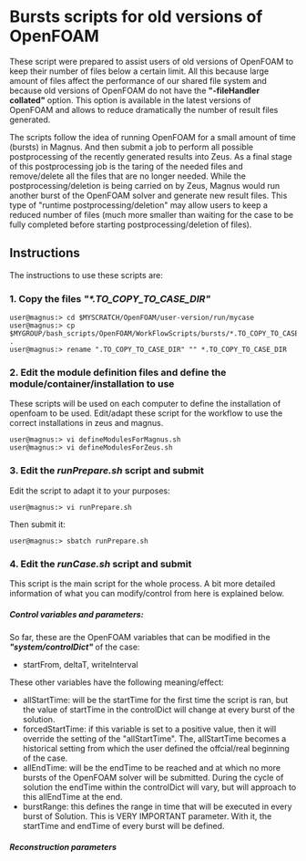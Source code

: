 # Bursts scripts for old versions of OpenFOAM
These script were prepared to assist users of old versions of OpenFOAM to keep their number of files below a certain limit. All this because large amount of files affect the performance of our shared file system and because old versions of OpenFOAM do not have the **"-fileHandler collated"** option. This option is available in the latest versions of OpenFOAM and allows to reduce dramatically the number of result files generated.

The scripts follow the idea of running OpenFOAM for a small amount of time (bursts) in Magnus. And then submit a job to perform all possible postprocessing  of the recently generated results into Zeus. As a final stage of this postprocessing job is the taring of the needed files and remove/delete all the files that are no longer needed. While the postprocessing/deletion is being carried on by Zeus, Magnus would run another burst of the OpenFOAM solver and generate new result files. This type of "runtime postprocessing/deletion" may allow users to keep a reduced number of files (much more smaller than waiting for the case to be fully completed before starting postprocessing/deletion of files).

## Instructions
The instructions to use these scripts are:

### 1. Copy the files **_"\*.TO\_COPY\_TO\_CASE\_DIR"_**

```shell
user@magnus:> cd $MYSCRATCH/OpenFOAM/user-version/run/mycase
user@magnus:> cp $MYGROUP/bash_scripts/OpenFOAM/WorkFlowScripts/bursts/*.TO_COPY_TO_CASE_DIR .
user@magnus:> rename ".TO_COPY_TO_CASE_DIR" "" *.TO_COPY_TO_CASE_DIR
```

### 2. Edit the module definition files and define the module/container/installation to use
These scripts will be used on each computer to define the installation of openfoam to be used. Edit/adapt these script for the workflow to use the correct installations in zeus and magnus.

```shell
user@magnus:> vi defineModulesForMagnus.sh
user@magnus:> vi defineModulesForZeus.sh
```

### 3. Edit the **_runPrepare.sh_** script and submit
Edit the script to adapt it to your purposes:

```shell
user@magnus:> vi runPrepare.sh
```
Then submit it:

```shell
user@magnus:> sbatch runPrepare.sh
```

### 4. Edit the **_runCase.sh_** script and submit
This script is the main script for the whole process. A bit more detailed information of what you can modify/control from here is explained below.
##### Control variables and parameters:
So far, these are the OpenFOAM variables that can be modified in the **_"system/controlDict"_** of the case:

- startFrom, deltaT, writeInterval

These other variables have the following meaning/effect:

- allStartTime: will be the startTime for the first time the script is ran, but the value of startTime in the controlDict will change at every burst of the solution.
- forcedStartTime: if this variable is set to a positive value, then it will override the setting of the "allStartTime". The, allStartTime becomes a historical setting from which the user defined the offcial/real beginning of the case.
- allEndTime: will be the endTime to be reached and at which no more bursts of the OpenFOAM solver will be submitted. During the cycle of solution the endTime within the controlDict will vary, but will approach to this allEndTime at the end.
- burstRange: this defines the range in time that will be executed in every burst of Solution. This is VERY IMPORTANT parameter. With it, the startTime and endTime of every burst will be defined.

##### Reconstruction parameters



